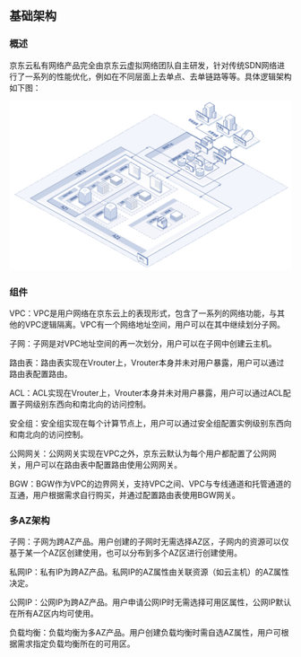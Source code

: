 ## 基础架构 

### 概述

京东云私有网络产品完全由京东云虚拟网络团队自主研发，针对传统SDN网络进行了一系列的性能优化，例如在不同层面上去单点、去单链路等等。具体逻辑架构如下图： 

![](/image/Networking/Virtual-Private-Cloud/Basic-Infrastructure.png)



### 组件

VPC：VPC是用户网络在京东云上的表现形式，包含了一系列的网络功能，与其他的VPC逻辑隔离。VPC有一个网络地址空间，用户可以在其中继续划分子网。

子网：子网是对VPC地址空间的再一次划分，用户可以在子网中创建云主机。

路由表：路由表实现在Vrouter上，Vrouter本身并未对用户暴露，用户可以通过路由表配置路由。

ACL：ACL实现在Vrouter上，Vrouter本身并未对用户暴露，用户可以通过ACL配置子网级别东西向和南北向的访问控制。

安全组：安全组实现在每个计算节点上，用户可以通过安全组配置实例级别东西向和南北向的访问控制。

公网网关：公网网关实现在VPC之外，京东云默认为每个用户都配置了公网网关，用户可以在路由表中配置路由使用公网网关。

BGW：BGW作为VPC的边界网关，支持VPC之间、VPC与专线通道和托管通道的互通，用户根据需求自行购买，并通过配置路由表使用BGW网关。



### 多AZ架构

子网：子网为跨AZ产品。用户创建的子网时无需选择AZ区，子网内的资源可以仅基于某一个AZ区创建使用，也可以分布到多个AZ区进行创建使用。

私网IP：私有IP为跨AZ产品。私网IP的AZ属性由关联资源（如云主机）的AZ属性决定。

公网IP：公网IP为跨AZ产品。用户申请公网IP时无需选择可用区属性，公网IP默认在所有AZ区内均可使用。

负载均衡：负载均衡为多AZ产品。用户创建负载均衡时需自选AZ属性，用户可根据需求指定负载均衡所在的可用区。
